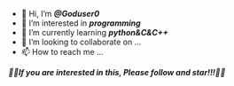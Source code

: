 - 👋 Hi, I’m ***@Goduser0***
- 👀 I’m interested in ***programming***
- 🌱 I’m currently learning ***python&C&C++***
- 💞️ I’m looking to collaborate on ...
- 📫 How to reach me ...

***🎈🎈If you are interested in this, Please follow and star!!!🎈🎈***

<!---
Goduser0/Goduser0 is a ✨ special ✨ repository because its `README.md` (this file) appears on your GitHub profile.
You can click the Preview link to take a look at your changes.
--->
